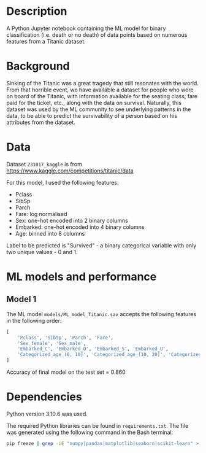 # Description

A Python Jupyter notebook containing the ML model for binary classification (i.e. death or no death) of data points based on numerous features from a Titanic dataset.

# Background

Sinking of the Titanic was a great tragedy that still resonates with the world. From that horrible event, we have available a dataset for people who were on board of the Titanic, with information available for the seating class, fare paid for the ticket, etc., along with the data on survival. Naturally, this dataset was used by the ML community to see underlying patterns in the data, to be able to predict the survivability of a person based on his attributes from the dataset.

# Data

Dataset `231017_kaggle` is from https://www.kaggle.com/competitions/titanic/data

For this model, I used the following features:
- Pclass
- SibSp
- Parch
- Fare: log normalised
- Sex: one-hot encoded into 2 binary columns
- Embarked: one-hot encoded into 4 binary columns
- Age: binned into 8 columns

Label to be predicted is "Survived" - a binary categorical variable with only two unique values - 0 and 1.  

# ML models and performance

## Model 1

The ML model `models/ML_model_Titanic.sav` accepts the following features in the following order: 

```py
[
	'Pclass', 'SibSp', 'Parch', 'Fare', 
	'Sex_female', 'Sex_male', 
	'Embarked_C', 'Embarked_Q', 'Embarked_S', 'Embarked_U', 
	'Categorized_age_(0, 10]', 'Categorized_age_(10, 20]', 'Categorized_age_(20, 30]', 'Categorized_age_(30, 40]', 'Categorized_age_(40, 50]', 'Categorized_age_(50, 60]', 'Categorized_age_(60, 70]', 'Categorized_age_(70, 80]'
]
```

Accuracy of final model on the test set = 0.860


# Dependencies

Python version 3.10.6 was used. 

The required Python libraries can be found in `requirements.txt`. The file was generated using the following command in the Bash terminal:
```bash
pip freeze | grep -iE "numpy|pandas|matplotlib|seaborn|scikit-learn" > requirements.txt
```
